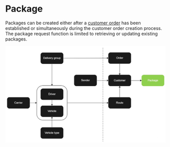 # Package

Packages can be created either after a [customer order](customer_order.md) has been established or simultaneously during the customer order creation process. The package request function is limited to retrieving or updating existing packages.

![Package](images/flowchart_package.jpg)
